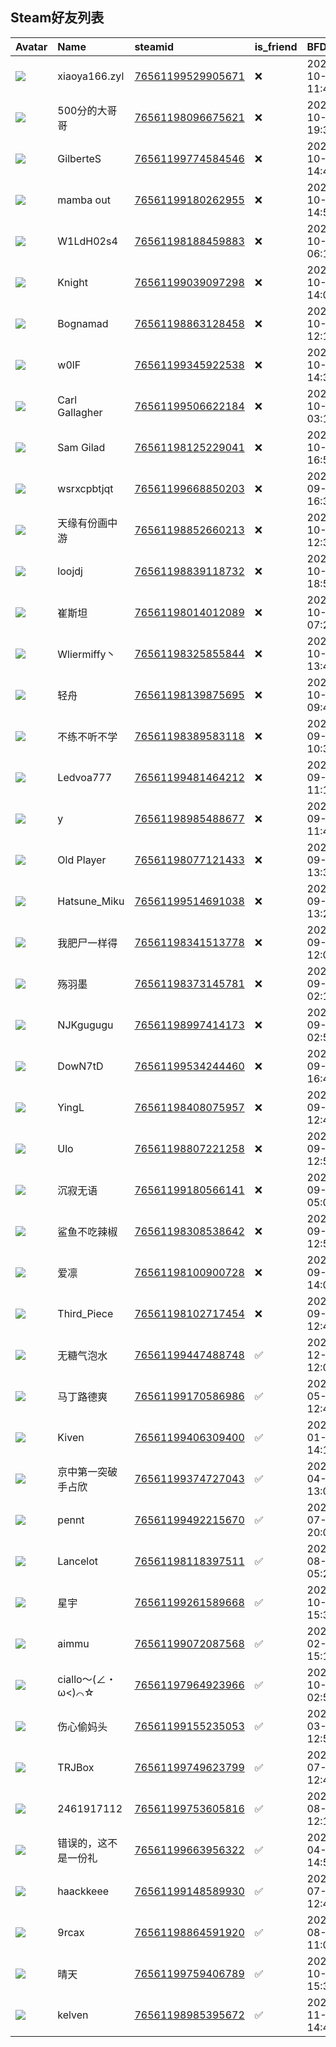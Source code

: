 ## Steam好友列表

| Avatar                                                                            | Name            | steamid                                                                     | is_friend   | BFD                 | removed_time        | Remark   |
|:----------------------------------------------------------------------------------|:----------------|:----------------------------------------------------------------------------|:------------|:--------------------|:--------------------|:---------|
| ![](https://avatars.steamstatic.com/fef49e7fa7e1997310d705b2a6158ff8dc1cdfeb.jpg) | xiaoya166.zyl   | [76561199529905671](https://steamcommunity.com/profiles/76561199529905671/) | ❌           | 2024-10-01 11:41:45 | 2024-11-23 09:43:10 |          |
| ![](https://avatars.steamstatic.com/6ba49df5318a4d8c7f7ee88d9b7ec298dece27ca.jpg) | 500分的大哥哥        | [76561198096675621](https://steamcommunity.com/profiles/76561198096675621/) | ❌           | 2024-10-26 19:37:07 | 2024-11-03 09:48:13 |          |
| ![](https://avatars.steamstatic.com/fa247faf5f794fce7216d9cf1b8f41cf299402d9.jpg) | GilberteS       | [76561199774584546](https://steamcommunity.com/profiles/76561199774584546/) | ❌           | 2024-10-26 14:45:26 | 2024-10-28 09:46:18 |          |
| ![](https://avatars.steamstatic.com/3f5e9daea59216d7fe13df4e031d3537580e5e21.jpg) | mamba out       | [76561199180262955](https://steamcommunity.com/profiles/76561199180262955/) | ❌           | 2024-10-26 14:50:59 | 2024-10-28 09:46:18 |          |
| ![](https://avatars.steamstatic.com/f1828607eac4054560a02da9ba83e4310053661a.jpg) | W1LdH02s4       | [76561198188459883](https://steamcommunity.com/profiles/76561198188459883/) | ❌           | 2024-10-20 06:13:13 | 2024-10-27 09:47:54 |          |
| ![](https://avatars.steamstatic.com/4d867671a8421512fe2210cb88d9806844dd33ce.jpg) | Knight          | [76561199039097298](https://steamcommunity.com/profiles/76561199039097298/) | ❌           | 2024-10-18 14:03:15 | 2024-10-20 09:48:56 |          |
| ![](https://avatars.steamstatic.com/8cd7f9a9091ff23b8961f1c46ab22f986c271062.jpg) | Bognamad        | [76561198863128458](https://steamcommunity.com/profiles/76561198863128458/) | ❌           | 2024-10-18 12:19:44 | 2024-10-20 09:48:56 |          |
| ![](https://avatars.steamstatic.com/e1dde7fe207a397634580d4755f7890ccf24ddd7.jpg) | w0lF            | [76561199345922538](https://steamcommunity.com/profiles/76561199345922538/) | ❌           | 2024-10-12 14:39:17 | 2024-10-19 09:40:22 |          |
| ![](https://avatars.steamstatic.com/92141530a3ec3da6378809398d792db66e2c2e6f.jpg) | Carl Gallagher  | [76561199506622184](https://steamcommunity.com/profiles/76561199506622184/) | ❌           | 2024-10-05 03:18:08 | 2024-10-13 09:47:08 |          |
| ![](https://avatars.steamstatic.com/fef49e7fa7e1997310d705b2a6158ff8dc1cdfeb.jpg) | Sam Gilad       | [76561198125229041](https://steamcommunity.com/profiles/76561198125229041/) | ❌           | 2024-10-04 16:52:08 | 2024-10-13 09:47:08 |          |
| ![](https://avatars.steamstatic.com/fef49e7fa7e1997310d705b2a6158ff8dc1cdfeb.jpg) | wsrxcpbtjqt     | [76561199668850203](https://steamcommunity.com/profiles/76561199668850203/) | ❌           | 2024-09-30 16:32:47 | 2024-10-05 09:39:57 |          |
| ![](https://avatars.steamstatic.com/ee0e6adb9c075b0b40cbedba2f8699d1c040ca6c.jpg) | 天缘有份画中游         | [76561198852660213](https://steamcommunity.com/profiles/76561198852660213/) | ❌           | 2024-10-02 12:33:21 | 2024-10-04 09:41:41 |          |
| ![](https://avatars.steamstatic.com/61ac055c2542ff60e47fa41140963b611eb3acd2.jpg) | loojdj          | [76561198839118732](https://steamcommunity.com/profiles/76561198839118732/) | ❌           | 2024-10-02 18:56:49 | 2024-10-04 09:41:41 |          |
| ![](https://avatars.steamstatic.com/4e7c8ce7abb06b6e5c6b39248878cbeaed821cb9.jpg) | 崔斯坦             | [76561198014012089](https://steamcommunity.com/profiles/76561198014012089/) | ❌           | 2024-10-01 07:25:12 | 2024-10-03 09:41:29 |          |
| ![](https://avatars.steamstatic.com/3524441b240272eb870db0ff56e50349c58624c1.jpg) | Wliermiffy丶     | [76561198325855844](https://steamcommunity.com/profiles/76561198325855844/) | ❌           | 2024-10-01 13:45:47 | 2024-10-03 09:41:29 |          |
| ![](https://avatars.steamstatic.com/1c0bcf30598cf8036e96c31c58af4b86c5936bb2.jpg) | 轻舟              | [76561198139875695](https://steamcommunity.com/profiles/76561198139875695/) | ❌           | 2024-10-01 09:49:45 | 2024-10-03 09:41:29 |          |
| ![](https://avatars.steamstatic.com/e78be7ad1d9326af89bc55fefaed6dfb3fc17e7f.jpg) | 不练不听不学          | [76561198389583118](https://steamcommunity.com/profiles/76561198389583118/) | ❌           | 2024-09-30 10:33:42 | 2024-10-02 09:41:07 |          |
| ![](https://avatars.steamstatic.com/973bdb810532cbf5fd05569bf1b8aee23eb192b4.jpg) | Ledvoa777       | [76561199481464212](https://steamcommunity.com/profiles/76561199481464212/) | ❌           | 2024-09-30 11:10:32 | 2024-10-02 09:41:07 |          |
| ![](https://avatars.steamstatic.com/a8c5d92192f114f5ed05a03a86e53facc7d22a27.jpg) | y               | [76561198985488677](https://steamcommunity.com/profiles/76561198985488677/) | ❌           | 2024-09-30 11:41:22 | 2024-10-02 09:41:07 |          |
| ![](https://avatars.steamstatic.com/168c2aa5dd6efa9973b89da6e4df624b1bc8ad0a.jpg) | Old Player      | [76561198077121433](https://steamcommunity.com/profiles/76561198077121433/) | ❌           | 2024-09-21 13:39:25 | 2024-09-27 09:41:29 |          |
| ![](https://avatars.steamstatic.com/165d0960fcce1eddfc38a652b27a32f3828b4b24.jpg) | Hatsune_Miku    | [76561199514691038](https://steamcommunity.com/profiles/76561199514691038/) | ❌           | 2024-09-21 13:26:18 | 2024-09-27 09:41:29 |          |
| ![](https://avatars.steamstatic.com/bd2e3aa02e38c77584e17875e8dcee9c29f0c7c9.jpg) | 我肥尸一样得          | [76561198341513778](https://steamcommunity.com/profiles/76561198341513778/) | ❌           | 2024-09-17 12:09:25 | 2024-09-27 09:41:29 |          |
| ![](https://avatars.steamstatic.com/12473f78b723fdc27627cf4dff7036dd1ff596a4.jpg) | 殇羽墨             | [76561198373145781](https://steamcommunity.com/profiles/76561198373145781/) | ❌           | 2024-09-22 02:14:56 | 2024-09-24 09:41:33 |          |
| ![](https://avatars.steamstatic.com/b95e2a89b982600ac6ef4a02fa39583bccb5a59a.jpg) | NJKgugugu       | [76561198997414173](https://steamcommunity.com/profiles/76561198997414173/) | ❌           | 2024-09-22 02:53:08 | 2024-09-24 09:41:33 |          |
| ![](https://avatars.steamstatic.com/8662eb1b3c726ff14d94914e14089eef254834df.jpg) | DowN7tD         | [76561199534244460](https://steamcommunity.com/profiles/76561199534244460/) | ❌           | 2024-09-21 16:47:32 | 2024-09-23 09:41:23 |          |
| ![](https://avatars.steamstatic.com/041c5f5401148ab34f4a9a4683ca14af6bcd9d37.jpg) | YingL           | [76561198408075957](https://steamcommunity.com/profiles/76561198408075957/) | ❌           | 2024-09-21 12:42:17 | 2024-09-23 09:41:23 |          |
| ![](https://avatars.steamstatic.com/4b5876533fa473d84c4dd5f0150dd7828c6a1ee4.jpg) | Ulo             | [76561198807221258](https://steamcommunity.com/profiles/76561198807221258/) | ❌           | 2024-09-21 12:51:04 | 2024-09-23 09:41:23 |          |
| ![](https://avatars.steamstatic.com/4a32220c0c336ef701e8c54556ec8b6d056b9710.jpg) | 沉寂无语            | [76561199180566141](https://steamcommunity.com/profiles/76561199180566141/) | ❌           | 2024-09-17 05:02:50 | 2024-09-23 09:41:23 |          |
| ![](https://avatars.steamstatic.com/44b65fa70c3df3819aa00d7b9cb13a40ac7cc2dc.jpg) | 鲨鱼不吃辣椒          | [76561198308538642](https://steamcommunity.com/profiles/76561198308538642/) | ❌           | 2024-09-21 12:56:08 | 2024-09-23 09:41:23 |          |
| ![](https://avatars.steamstatic.com/cb6a167cd19a881156789101e049dd51b5a21168.jpg) | 爱凛              | [76561198100900728](https://steamcommunity.com/profiles/76561198100900728/) | ❌           | 2024-09-21 14:08:49 | 2024-09-22 09:46:30 |          |
| ![](https://avatars.steamstatic.com/6c8c8a0fc6486941b8574a1ce508cb8bbd0539f6.jpg) | Third_Piece     | [76561198102717454](https://steamcommunity.com/profiles/76561198102717454/) | ❌           | 2024-09-21 12:47:34 | 2024-09-22 09:46:30 |          |
| ![](https://avatars.steamstatic.com/9ab854c23ad39c58c4a0dcb78a9104a2cd9691d4.jpg) | 无糖气泡水           | [76561199447488748](https://steamcommunity.com/profiles/76561199447488748/) | ✅           | 2022-12-24 12:00:17 |                     |          |
| ![](https://avatars.steamstatic.com/44b65fa70c3df3819aa00d7b9cb13a40ac7cc2dc.jpg) | 马丁路德爽           | [76561199170586986](https://steamcommunity.com/profiles/76561199170586986/) | ✅           | 2024-05-25 12:41:30 |                     |          |
| ![](https://avatars.steamstatic.com/165fa5c759b7e7972ad0631c6b90f2111d6c59c0.jpg) | Kiven           | [76561199406309400](https://steamcommunity.com/profiles/76561199406309400/) | ✅           | 2024-01-06 14:12:41 |                     |          |
| ![](https://avatars.steamstatic.com/6a144094435044fd2f9b9c5d57811534561a25c8.jpg) | 京中第一突破手占欣       | [76561199374727043](https://steamcommunity.com/profiles/76561199374727043/) | ✅           | 2023-04-01 13:05:16 |                     |          |
| ![](https://avatars.steamstatic.com/a570f2d18483f31276850da2e13900fa7434257f.jpg) | pennt           | [76561199492215670](https://steamcommunity.com/profiles/76561199492215670/) | ✅           | 2024-07-04 20:00:40 |                     |          |
| ![](https://avatars.steamstatic.com/fa7cb4a0344d9a6c86298b2806f2cde588f499da.jpg) | Lancelot        | [76561198118397511](https://steamcommunity.com/profiles/76561198118397511/) | ✅           | 2024-08-30 05:21:54 |                     |          |
| ![](https://avatars.steamstatic.com/be5c3e681c675443db6ee36938f0d39fd2b8e9f9.jpg) | 星宇              | [76561199261589668](https://steamcommunity.com/profiles/76561199261589668/) | ✅           | 2024-10-12 15:34:53 |                     |          |
| ![](https://avatars.steamstatic.com/f999eded11dd78ede928fb38d48228a84c1ac6a0.jpg) | aimmu           | [76561199072087568](https://steamcommunity.com/profiles/76561199072087568/) | ✅           | 2024-02-06 15:13:15 |                     |          |
| ![](https://avatars.steamstatic.com/815404738686b60c6d1824096bfa9a57fede3f0e.jpg) | ciallo～(∠・ω<)⌒☆ | [76561197964923966](https://steamcommunity.com/profiles/76561197964923966/) | ✅           | 2024-10-19 02:53:41 |                     |          |
| ![](https://avatars.steamstatic.com/f94924d02b911a5f15346af232dbe3f3875a518c.jpg) | 伤心偷妈头           | [76561199155235053](https://steamcommunity.com/profiles/76561199155235053/) | ✅           | 2021-03-29 12:51:12 |                     |          |
| ![](https://avatars.steamstatic.com/ff87572547b565e73c2403a46554110b2654ea48.jpg) | TRJBox          | [76561199749623799](https://steamcommunity.com/profiles/76561199749623799/) | ✅           | 2024-07-27 12:47:29 |                     |          |
| ![](https://avatars.steamstatic.com/fef49e7fa7e1997310d705b2a6158ff8dc1cdfeb.jpg) | 2461917112      | [76561199753605816](https://steamcommunity.com/profiles/76561199753605816/) | ✅           | 2024-08-03 12:18:23 |                     |          |
| ![](https://avatars.steamstatic.com/f2eca8d585fdc2d0d5e7abd8c22437506a89642c.jpg) | 错误的，这不是一份礼      | [76561199663956322](https://steamcommunity.com/profiles/76561199663956322/) | ✅           | 2024-04-26 14:58:52 |                     |          |
| ![](https://avatars.steamstatic.com/71901004b276026f74ee7f559e048f8793c9c655.jpg) | haackkeee       | [76561199148589930](https://steamcommunity.com/profiles/76561199148589930/) | ✅           | 2023-07-22 12:42:04 |                     |          |
| ![](https://avatars.steamstatic.com/cbc910b68a51cfb6b2824ef6f0039b3415b3c7ac.jpg) | 9rcax           | [76561198864591920](https://steamcommunity.com/profiles/76561198864591920/) | ✅           | 2021-08-15 11:04:42 |                     |          |
| ![](https://avatars.steamstatic.com/120b530fed0aa8f6b6b07ea0fece829e61a36ed1.jpg) | 晴天              | [76561199759406789](https://steamcommunity.com/profiles/76561199759406789/) | ✅           | 2024-10-28 15:38:12 |                     |          |
| ![](https://avatars.steamstatic.com/fc5d8974fd3b0cd4519d382edd70e89172d6da5b.jpg) | kelven          | [76561198985395672](https://steamcommunity.com/profiles/76561198985395672/) | ✅           | 2024-11-12 14:40:09 |                     |          |